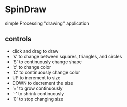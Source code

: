 SpinDraw
========

simple Processing "drawing" application

controls
--------

- click and drag to draw
- 's' to change between squares, triangles, and circles
- 'S' to continuously change shape
- 'c' to change color
- 'C' to continuously change color
- UP to increment to size
- DOWN to decrement the size
- '=' to grow continuously
- '-' to shrink continuously
- '0' to stop changing size
